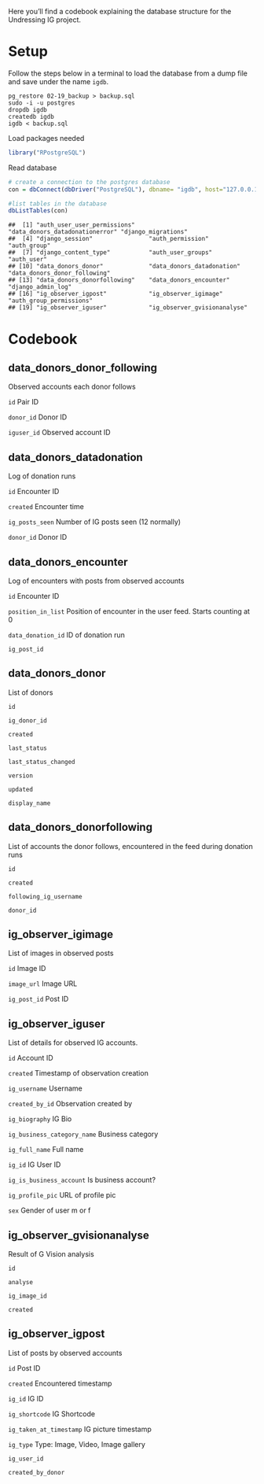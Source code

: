 Here you’ll find a codebook explaining the database structure for the
Undressing IG project.

# Setup

Follow the steps below in a terminal to load the database from a dump
file and save under the name `igdb`.

    pg_restore 02-19_backup > backup.sql
    sudo -i -u postgres
    dropdb igdb
    createdb igdb
    igdb < backup.sql

Load packages needed

``` r
library("RPostgreSQL")
```

Read database

``` r
# create a connection to the postgres database
con = dbConnect(dbDriver("PostgreSQL"), dbname= "igdb", host="127.0.0.1", user="postgres", password = params$pwd)

#list tables in the database
dbListTables(con)
```

    ##  [1] "auth_user_user_permissions"    "data_donors_datadonationerror" "django_migrations"            
    ##  [4] "django_session"                "auth_permission"               "auth_group"                   
    ##  [7] "django_content_type"           "auth_user_groups"              "auth_user"                    
    ## [10] "data_donors_donor"             "data_donors_datadonation"      "data_donors_donor_following"  
    ## [13] "data_donors_donorfollowing"    "data_donors_encounter"         "django_admin_log"             
    ## [16] "ig_observer_igpost"            "ig_observer_igimage"           "auth_group_permissions"       
    ## [19] "ig_observer_iguser"            "ig_observer_gvisionanalyse"

# Codebook

## data\_donors\_donor\_following

Observed accounts each donor follows

`id` Pair ID

`donor_id` Donor ID

`iguser_id` Observed account ID

## data\_donors\_datadonation

Log of donation runs

`id` Encounter ID

`created` Encounter time

`ig_posts_seen` Number of IG posts seen (12 normally)

`donor_id` Donor ID

## data\_donors\_encounter

Log of encounters with posts from observed accounts

`id` Encounter ID

`position_in_list` Position of encounter in the user feed. Starts
counting at 0

`data_donation_id` ID of donation run

`ig_post_id`

## data\_donors\_donor

List of donors

`id`

`ig_donor_id`

`created`

`last_status`

`last_status_changed`

`version`

`updated`

`display_name`

## data\_donors\_donorfollowing

List of accounts the donor follows, encountered in the feed during
donation runs

`id`

`created`

`following_ig_username`

`donor_id`

## ig\_observer\_igimage

List of images in observed posts

`id` Image ID

`image_url` Image URL

`ig_post_id` Post ID

## ig\_observer\_iguser

List of details for observed IG accounts.

`id` Account ID

`created` Timestamp of observation creation

`ig_username` Username

`created_by_id` Observation created by

`ig_biography` IG Bio

`ig_business_category_name` Business category

`ig_full_name` Full name

`ig_id` IG User ID

`ig_is_business_account` Is business account?

`ig_profile_pic` URL of profile pic

`sex` Gender of user m or f

## ig\_observer\_gvisionanalyse

Result of G Vision analysis

`id`

`analyse`

`ig_image_id`

`created`

## ig\_observer\_igpost

List of posts by observed accounts

`id` Post ID

`created` Encountered timestamp

`ig_id` IG ID

`ig_shortcode` IG Shortcode

`ig_taken_at_timestamp` IG picture timestamp

`ig_type` Type: Image, Video, Image gallery

`ig_user_id`

`created_by_donor`
